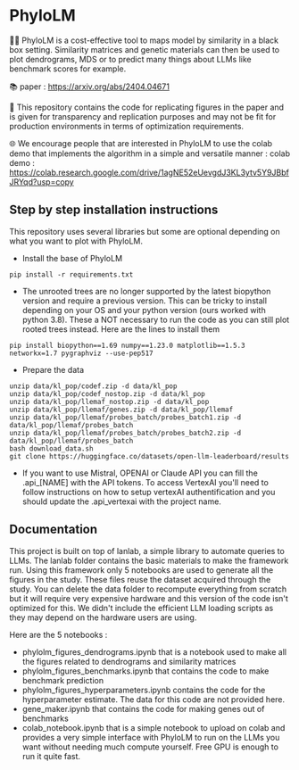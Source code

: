 # PhyloLM

🧬🤖 PhyloLM is a cost-effective tool to maps model by similarity in a black box setting. Similarity matrices and genetic materials can then be used to plot dendrograms, MDS or to predict many things about LLMs like benchmark scores for example. 

📚 paper : https://arxiv.org/abs/2404.04671

🔬 This repository contains the code for replicating figures in the paper and is given for transparency and replication purposes and may not be fit for production environments in terms of optimization requirements.

🌐 We encourage people that are interested in PhyloLM to use the colab demo that implements the algorithm in a simple and versatile manner :
colab demo : https://colab.research.google.com/drive/1agNE52eUevgdJ3KL3ytv5Y9JBbfJRYqd?usp=copy


## Step by step installation instructions
This repository uses several libraries but some are optional depending on what you want to plot with PhyloLM.

- Install the base of PhyloLM
```
pip install -r requirements.txt
```
- The unrooted trees are no longer supported by the latest biopython version and require a previous version. This can be tricky to install depending on your OS and your python version (ours worked with python 3.8). These a NOT necessary to run the code as you can still plot rooted trees instead. Here are the lines to install them

```
pip install biopython==1.69 numpy==1.23.0 matplotlib==1.5.3 networkx=1.7 pygraphviz --use-pep517
```

- Prepare the data
```
unzip data/kl_pop/codef.zip -d data/kl_pop
unzip data/kl_pop/codef_nostop.zip -d data/kl_pop
unzip data/kl_pop/llemaf_nostop.zip -d data/kl_pop
unzip data/kl_pop/llemaf/genes.zip -d data/kl_pop/llemaf
unzip data/kl_pop/llemaf/probes_batch/probes_batch1.zip -d data/kl_pop/llemaf/probes_batch
unzip data/kl_pop/llemaf/probes_batch/probes_batch2.zip -d data/kl_pop/llemaf/probes_batch
bash download_data.sh
git clone https://huggingface.co/datasets/open-llm-leaderboard/results
```

- If you want to use Mistral, OPENAI or Claude API you can fill the .api_[NAME] with the API tokens. To access VertexAI you'll need to follow instructions on how to setup vertexAI authentification and you should update the .api_vertexai with the project name.

## Documentation
This project is built on top of lanlab, a simple library to automate queries to LLMs. The lanlab folder contains the basic materials to make the framework run. Using this framework only 5 notebooks are used to generate all the figures in the study. These files reuse the dataset acquired through the study. You can delete the data folder to recompute everything from scratch but it will require very expensive hardware and this version of the code isn't optimized for this. We didn't include the efficient LLM loading scripts as they may depend on the hardware users are using.

Here are the 5 notebooks :
- phylolm\_figures\_dendrograms.ipynb that is a notebook used to make all the figures related to dendrograms and similarity matrices
- phylolm\_figures\_benchmarks.ipynb that contains the code to make benchmark prediction
- phylolm\_figures\_hyperparameters.ipynb contains the code for the hyperparameter estimate. The data for this code are not provided here.
- gene_maker.ipynb that contains the code for making genes out of benchmarks
- colab_notebook.ipynb that is a simple notebook to upload on colab and provides a very simple interface with PhyloLM to run on the LLMs you want without needing much compute yourself. Free GPU is enough to run it quite fast.
